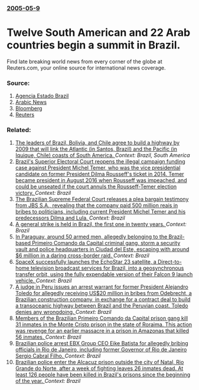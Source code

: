 ### [2005-05-9](/news/2005/05/9/index.md)

#  Twelve South American and 22 Arab countries begin a summit in Brazil. 

Find late breaking world news from every corner of the globe at Reuters.com, your online source for international news coverage.


### Source:

1. [Agencia Estado Brazil](http://www.aebrazil.com/highlights/2005/mai/09/84.htm)
2. [Arabic News](http://www.arabicnews.com/ansub/Daily/Day/050509/2005050920.html)
3. [Bloomberg](http://www.bloomberg.com/apps/news?pid=10000086&sid=acjRcP6sMGNY&refer=latin_america)
4. [Reuters](http://www.reuters.com/newsArticle.jhtml?type=worldNews&storyID=8432204)

### Related:

1. [ The leaders of Brazil, Bolivia, and Chile agree to build a highway by 2009 that will link the Atlantic (in Santos, Brazil) and the Pacific (in Iquique, Chile) coasts of South America. ](/news/2007/12/17/the-leaders-of-brazil-bolivia-and-chile-agree-to-build-a-highway-by-2009-that-will-link-the-atlantic-in-santos-brazil-and-the-pacific.md) _Context: Brazil, South America_
2. [Brazil's Superior Electoral Court reopens the illegal campaign funding case against President Michel Temer, who was the vice presidential candidate on former President Dilma Rousseff's ticket in 2014. Temer became president in August 2016 when Rousseff was impeached, and could be unseated if the court annuls the Rousseff-Temer election victory. ](/news/2017/06/6/brazil-s-superior-electoral-court-reopens-the-illegal-campaign-funding-case-against-president-michel-temer-who-was-the-vice-presidential-ca.md) _Context: Brazil_
3. [The Brazilian Supreme Federal Court releases a plea bargain testimony from JBS S.A., revealing that the company paid 500 million reais in bribes to politicians, including current President Michel Temer and his predecessors Dilma and Lula. ](/news/2017/05/19/the-brazilian-supreme-federal-court-releases-a-plea-bargain-testimony-from-jbs-s-a-revealing-that-the-company-paid-500-million-reais-in-br.md) _Context: Brazil_
4. [A general strike is held in Brazil, the first one in twenty years. ](/news/2017/04/28/a-general-strike-is-held-in-brazil-the-first-one-in-twenty-years.md) _Context: Brazil_
5. [In Paraguay, around 50 armed men, allegedly belonging to the Brazil-based Primeiro Comando da Capital criminal gang, storm a security vault and police headquarters in Ciudad del Este, escaping with around $6 million in a daring cross-border raid. ](/news/2017/04/24/in-paraguay-around-50-armed-men-allegedly-belonging-to-the-brazil-based-primeiro-comando-da-capital-criminal-gang-storm-a-security-vault.md) _Context: Brazil_
6. [SpaceX successfully launches the EchoStar 23 satellite, a Direct-to-home television broadcast services for Brazil, into a geosynchronous transfer orbit, using the fully expendable version of their Falcon 9 launch vehicle. ](/news/2017/03/16/spacex-successfully-launches-the-echostar-23-satellite-a-direct-to-home-television-broadcast-services-for-brazil-into-a-geosynchronous-tra.md) _Context: Brazil_
7. [A judge in Peru issues an arrest warrant for former President Alejandro Toledo for allegedly receiving US$20 million in bribes from Odebrecht, a Brazilian construction company, in exchange for a contract deal to build a transoceanic highway between Brazil and the Peruvian coast. Toledo denies any wrongdoing. ](/news/2017/02/10/a-judge-in-peru-issues-an-arrest-warrant-for-former-president-alejandro-toledo-for-allegedly-receiving-us-20-million-in-bribes-from-odebrech.md) _Context: Brazil_
8. [Members of the Brazilian Primeiro Comando da Capital prison gang kill 31 inmates in the Monte Cristo prison in the state of Roraima. This action was revenge for an earlier massacre in a prison in Amazonas that killed 56 inmates. ](/news/2017/01/6/members-of-the-brazilian-primeiro-comando-da-capital-prison-gang-kill-31-inmates-in-the-monte-cristo-prison-in-the-state-of-roraima-this-ac.md) _Context: Brazil_
9. [Brazilian police arrest EBX Group CEO Eike Batista for allegedly bribing officials in Rio de Janeiro, including former Governor of Rio de Janeiro Sergio Cabral Filho. ](/news/2017/01/30/brazilian-police-arrest-ebx-group-ceo-eike-batista-for-allegedly-bribing-officials-in-rio-de-janeiro-including-former-governor-of-rio-de-ja.md) _Context: Brazil_
10. [Brazilian police enter the Alcacuz prison outside the city of Natal, Rio Grande do Norte, after a week of fighting leaves 26 inmates dead. At least 126 people have been killed in Brazil's prisons since the beginning of the year. ](/news/2017/01/21/brazilian-police-enter-the-alcacuz-prison-outside-the-city-of-natal-rio-grande-do-norte-after-a-week-of-fighting-leaves-26-inmates-dead-a.md) _Context: Brazil_
